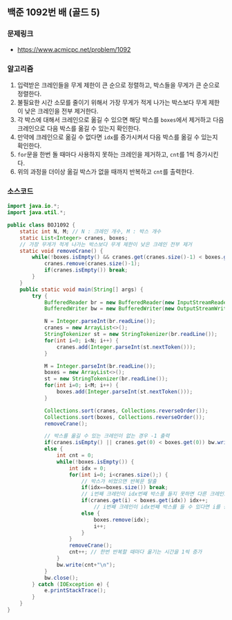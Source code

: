## 백준 1092번 배 (골드 5)
### 문제링크
- https://www.acmicpc.net/problem/1092

### 알고리즘
1. 입력받은 크레인들을 무게 제한이 큰 순으로 정렬하고, 박스들을 무게가 큰 순으로 정렬한다.
2. 불필요한 시간 소모를 줄이기 위해서 가장 무게가 적게 나가는 박스보다 무게 제한이 낮은 크레인을 전부 제거한다.
3. 각 박스에 대해서 크레인으로 옮길 수 있으면 해당 박스를 `boxes`에서 제거하고 다음 크레인으로 다음 박스를 옮길 수 있는지 확인한다.
4. 만약에 크레인으로 옮길 수 없다면 `idx`를 증가시켜서 다음 박스를 옮길 수 있는지 확인한다.
5. `for`문을 한번 돌 때마다 사용하지 못하는 크레인을 제거하고, `cnt`를 1씩 증가시킨다.
6. 위의 과정을 더이상 옮길 박스가 없을 때까지 반복하고 `cnt`를 출력한다.

### 소스코드
```java
import java.io.*;
import java.util.*;

public class BOJ1092 {
    static int N, M; // N : 크레인 개수, M : 박스 개수
    static List<Integer> cranes, boxes;
    // 가장 무게가 적게 나가는 박스보다 무게 제한이 낮은 크레인 전부 제거
    static void removeCrane() {
        while(!boxes.isEmpty() && cranes.get(cranes.size()-1) < boxes.get(boxes.size()-1)) {
            cranes.remove(cranes.size()-1);
            if(cranes.isEmpty()) break;
        }
    }
    public static void main(String[] args) {
        try {
            BufferedReader br = new BufferedReader(new InputStreamReader(System.in));
            BufferedWriter bw = new BufferedWriter(new OutputStreamWriter(System.out));

            N = Integer.parseInt(br.readLine());
            cranes = new ArrayList<>();
            StringTokenizer st = new StringTokenizer(br.readLine());
            for(int i=0; i<N; i++) {
                cranes.add(Integer.parseInt(st.nextToken()));
            }

            M = Integer.parseInt(br.readLine());
            boxes = new ArrayList<>();
            st = new StringTokenizer(br.readLine());
            for(int i=0; i<M; i++) {
                boxes.add(Integer.parseInt(st.nextToken()));
            }

            Collections.sort(cranes, Collections.reverseOrder());
            Collections.sort(boxes, Collections.reverseOrder());
            removeCrane();

            // 박스를 옮길 수 있는 크레인이 없는 경우 -1 출력
            if(cranes.isEmpty() || cranes.get(0) < boxes.get(0)) bw.write(-1+"\n");
            else {
                int cnt = 0;
                while(!boxes.isEmpty()) {
                    int idx = 0;
                    for(int i=0; i<cranes.size();) {
                        // 박스가 비었으면 반복문 탈출
                        if(idx==boxes.size()) break;
                        // i번째 크레인이 idx번째 박스를 들지 못하면 다른 크레인도 들지 못하므로 다음 박스로 넘어감
                        if(cranes.get(i) < boxes.get(idx)) idx++;
                            // i번째 크레인이 idx번째 박스를 들 수 있다면 i를 증가시키고 idx번째 박스를 리스트에서 제거
                        else {
                            boxes.remove(idx);
                            i++;
                        }
                    }
                    removeCrane();
                    cnt++; // 한번 반복할 때마다 옮기는 시간을 1씩 증가
                }
                bw.write(cnt+"\n");
            }
            bw.close();
        } catch (IOException e) {
            e.printStackTrace();
        }
    }
}
```